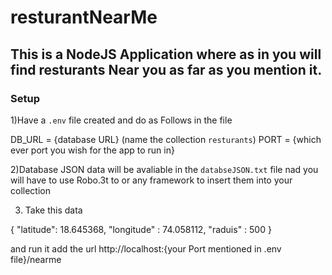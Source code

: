 # resturantNearMe

## This is a NodeJS Application where as in you will find resturants Near you as far as you mention it.

### Setup

1)Have a `.env` file created and do as Follows in the file

DB_URL = {database URL} (name the collection `resturants`)
PORT  = {which ever port you wish for the app to run in}

2)Database JSON data will be avaliable in the `databseJSON.txt` file nad you will have to use Robo.3t to or any framework to insert them into your collection

3) Take this data 

{
    "latitude": 18.645368,
    "longitude" : 74.058112,
    "raduis" : 500
}

and run it  add the url http://localhost:{your Port mentioned in .env file}/nearme
